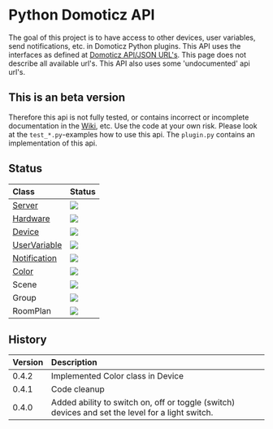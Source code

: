 # Python Domoticz API

The goal of this project is to have access to other devices, user variables, send notifications, etc. in Domoticz Python plugins.
This API uses the interfaces as defined at [Domoticz API/JSON URL's](https://www.domoticz.com/wiki/Domoticz_API/JSON_URL%27s). This page does not describe all available url's. This API also uses some 'undocumented' api url's.

## This is an beta version

Therefore this api is not fully tested, or contains incorrect or incomplete documentation in the [Wiki](https://github.com/Xorfor/Domoticz-API/wiki), etc.
Use the code at your own risk.
Please look at the `test_*.py`-examples how to use this api. The `plugin.py` contains an implementation of this api.

## Status
| Class                                                                    | Status
| :---                                                                     | :---
| [Server](https://github.com/Xorfor/Domoticz-API/wiki/Server)             | <img src="https://img.shields.io/badge/Status-Stable-green.svg" />
| [Hardware](https://github.com/Xorfor/Domoticz-API/wiki/Hardware)         | <img src="https://img.shields.io/badge/Status-Stable-green.svg" />
| [Device](https://github.com/Xorfor/Domoticz-API/wiki/Device)             | <img src="https://img.shields.io/badge/Status-Stable-green.svg" />
| [UserVariable](https://github.com/Xorfor/Domoticz-API/wiki/UserVariable) | <img src="https://img.shields.io/badge/Status-Stable-green.svg" />
| [Notification](https://github.com/Xorfor/Domoticz-API/wiki/Notification) | <img src="https://img.shields.io/badge/Status-Stable-green.svg" />
| [Color](https://github.com/Xorfor/Domoticz-API/wiki/Color) | <img src="https://img.shields.io/badge/Status-Stable-green.svg" />
| Scene                                                                    | <img src="https://img.shields.io/badge/Status-NA-lightgrey.svg" />
| Group                                                                    | <img src="https://img.shields.io/badge/Status-NA-lightgrey.svg" />
| RoomPlan                                                                 | <img src="https://img.shields.io/badge/Status-NA-lightgrey.svg" />

## History

| Version | Description
| :---    | :---
| 0.4.2   | Implemented Color class in Device
| 0.4.1   | Code cleanup
| 0.4.0   | Added ability to switch on, off or toggle (switch) devices and set the level for a light switch.

